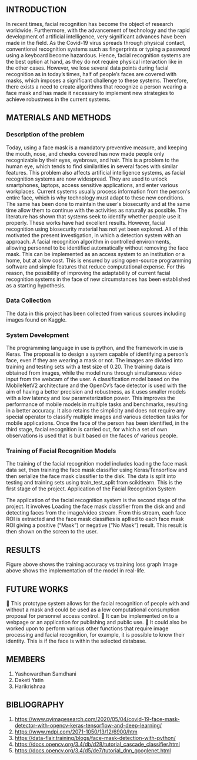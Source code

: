 ## INTRODUCTION

In recent times, facial recognition has become the object of research worldwide. Furthermore, with the advancement of technology and the rapid development of artificial intelligence, very significant advances have been made in the field. As the Covid-19 virus spreads through physical contact, conventional recognition systems such as fingerprints or typing a password using a keyboard become hazardous. Hence, facial recognition systems are the best option at hand, as they do not require physical interaction like in the other cases. However, we lose several data points during facial recognition as in today’s times, half of people’s faces are covered with masks, which imposes a significant challenge to these systems. Therefore, there exists a need to create algorithms that recognize a person wearing a face mask and has made it necessary to implement new strategies to achieve robustness in the current systems.
 

## MATERIALS AND METHODS

### Description of the problem

Today, using a face mask is a mandatory preventive measure, and keeping the mouth, nose, and cheeks covered has now made people only recognizable by their eyes, eyebrows, and hair. This is a problem to the human eye, which tends to find similarities in several faces with similar features. This problem also affects artificial intelligence systems, as facial recognition systems are now widespread. They are used to unlock smartphones, laptops, access sensitive applications, and enter various workplaces. Current systems usually process information from the person's entire face, which is why technology must adapt to these new conditions. The same has been done to maintain the user's biosecurity and at the same time allow them to continue with the activities as naturally as possible.
The literature has shown that systems seek to identify whether people use it properly. These works have had excellent results. However, facial recognition using biosecurity material has not yet been explored. All of this motivated the present investigation, in which a detection system with an approach. A facial recognition algorithm in controlled environments, allowing personnel to be identified automatically without removing the face mask. This can be implemented as an access system to an institution or a home, but at a low cost. This is ensured by using open-source programming software and simple features that reduce computational expense. For this reason, the possibility of improving the adaptability of current facial recognition systems in the face of new circumstances has been established as a starting hypothesis.


### Data Collection

The data in this project has been collected from various sources including images found on Kaggle.

### System Development

The programming language in use is python, and the framework in use is Keras. The proposal is to design a system capable of identifying a person’s face, even if they are wearing a mask or not. The images are divided into training and testing sets with a test size of 0.20. The training data is obtained from images, while the model runs through simultaneous video input from the webcam of the user. A classification model based on the MobileNetV2 architecture and the OpenCv’s face detector is used with the aim of having a better precision and robustness, as it uses smaller models with a low latency and low parameterization power. This improves the performance of mobile models in multiple tasks and benchmarks, resulting in a better accuracy. It also retains the simplicity and does not require any special operator to classify multiple images and various detection tasks for mobile applications. Once the face of the person has been identified, in the third stage, facial recognition is carried out, for which a set of own observations is used that is built based on the faces of various people.

### Training of Facial Recognition Models

The training of the facial recognition model includes loading the face mask data set, then training the face mask classifier using Keras/Tensorflow and then serialize the face mask classifier to the disk. The data is split into testing and training sets using train_test_split from scikitlearn. This is the first stage of the project.
Application of the Facial Recognition System

The application of the facial recognition system is the second stage of the project. It involves Loading the face mask classifier from the disk and and detecting faces from the image/video stream. From this stream, each face ROI is extracted  and the face mask classifies is apllied to each face mask ROI giving a positive (“Mask”) or negative (“No Mask”) result. This result is then shown on the screen to the user.
 

## RESULTS

Figure above shows the training accuracy vs training loss graph
Image above shows the implementation of the model in real-life.
 

## FUTURE WORKS

	This prototype system allows for the facial recognition of people with and without a mask and could be used as a low computational consumption proposal for personnel access control. 
	It can be implemented on to a webpage or an application for publishing and public use.
	It could also be worked upon to perform various other functions that require image processing and facial recognition, for example, it is possible to know their identity. This is if the face is within the selected database. 

## MEMBERS

1.	Yashowardhan Samdhani
2.	Daketi Yatin
3.	Harikrishnaa

## BIBLIOGRAPHY

1. https://www.pyimagesearch.com/2020/05/04/covid-19-face-mask-detector-with-opencv-keras-tensorflow-and-deep-learning/
2. https://www.mdpi.com/2071-1050/13/12/6900/htm
3. https://data-flair.training/blogs/face-mask-detection-with-python/
4. https://docs.opencv.org/3.4/db/d28/tutorial_cascade_classifier.html
5. https://docs.opencv.org/3.4/d5/de7/tutorial_dnn_googlenet.html

